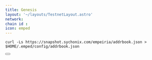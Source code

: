 ```yaml
---
title: Genesis
layout: '~/layouts/TestnetLayout.astro'
network: 
chain id : 
icon: emped
---
```


<div class="code-block-wrapper">
  <pre><code>curl -Ls https://snapshot.sychonix.com/empeiria/addrbook.json > $HOME/.emped/config/addrbook.json</code></pre>
  <button class="copy-btn"><i class="fas fa-copy"></i></button>
</div>
